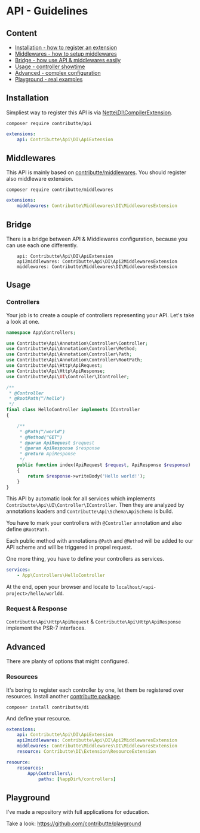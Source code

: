 # API - Guidelines

## Content

- [Installation - how to register an extension](#installation)
- [Middlewares - how to setup middlewares](#middlewares)
- [Bridge - how use API & middlewares easily](#bridge)
- [Usage - controller showtime](#usage)
- [Advanced - complex configuration](#advanced)
- [Playground - real examples](#playground)

## Installation

Simpliest way to register this API is via [Nette\DI\CompilerExtension](https://api.nette.org/2.4/Nette.DI.CompilerExtension.html).

```
composer require contributte/api
```

```yaml
extensions:
    api: Contributte\Api\DI\ApiExtension
```

## Middlewares

This API is mainly based on [contributte/middlewares](https://github.com/contributte/middlewares). You should register also middleware extension.

```
composer require contributte/middlewares
```

```yaml
extensions:
    middlewares: Contributte\Middlewares\DI\MiddlewaresExtension
```

## Bridge

There is a bridge between API & Middlewares configuration, because you can use each one differently.

```
    api: Contributte\Api\DI\ApiExtension
    api2middlewares: Contributte\Api\DI\Api2MiddlewaresExtension
    middlewares: Contributte\Middlewares\DI\MiddlewaresExtension
```

## Usage

### Controllers

Your job is to create a couple of controllers representing your API. Let's take a look at one.

```php
namespace App\Controllers;

use Contributte\Api\Annotation\Controller\Controller;
use Contributte\Api\Annotation\Controller\Method;
use Contributte\Api\Annotation\Controller\Path;
use Contributte\Api\Annotation\Controller\RootPath;
use Contributte\Api\Http\ApiRequest;
use Contributte\Api\Http\ApiResponse;
use Contributte\Api\UI\Controller\IController;

/**
 * @Controller
 * @RootPath("/hello")
 */
final class HelloController implements IController
{

    /**
     * @Path("/world")
     * @Method("GET")
     * @param ApiRequest $request
     * @param ApiResponse $response
     * @return ApiResponse
     */
    public function index(ApiRequest $request, ApiResponse $response)
    {
        return $response->writeBody('Hello world!');
    }
}
```

This API by automatic look for all services which implements `Contributte\Api\UI\Controller\IController`. 
Then they are analyzed by annotations loaders and `Contributte\Api\Schema\ApiSchema` is build.

You have to mark your controllers with `@Controller` annotation and also define `@RootPath`.

Each public method with annotations `@Path` and `@Method` will be added to our API scheme and will be triggered in propel request.

One more thing, you have to define your controllers as services.

```yaml
services:
    - App\Controllers\HelloController
```

At the end, open your browser and locate to `localhost/<api-project>/hello/worldd`.

### Request & Response

`Contributte\Api\Http\ApiRequest` & `Contributte\Api\Http\ApiResponse` implement the PSR-7 interfaces.  

## Advanced

There are planty of options that might configured.

### Resources

It's boring to register each controller by one, let them be registered over resources. Install another [contributte package](https://github.com/contributte/di).

```
composer install contributte/di
```

And define your resource.

```yaml
extensions:
    api: Contributte\Api\DI\ApiExtension
    api2middlewares: Contributte\Api\DI\Api2MiddlewaresExtension
    middlewares: Contributte\Middlewares\DI\MiddlewaresExtension
    resource: Contributte\DI\Extension\ResourceExtension

resource:
    resources:
        App\Controllers\:
            paths: [%appDir%/controllers]
```

## Playground

I've made a repository with full applications for education.

Take a look: https://github.com/contributte/playground
